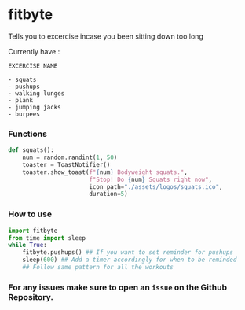 # fitbyte
Tells you to excercise incase you been sitting down too long

Currently have :

```
EXCERCISE NAME

- squats
- pushups
- walking lunges
- plank
- jumping jacks
- burpees
```

### Functions

```py
def squats():
    num = random.randint(1, 50)
    toaster = ToastNotifier()
    toaster.show_toast(f"{num} Bodyweight squats.",
                       f"Stop! Do {num} Squats right now",
                       icon_path="./assets/logos/squats.ico",
                       duration=5)
```

### How to use 
```py
import fitbyte
from time import sleep
while True:
    fitbyte.pushups() ## If you want to set reminder for pushups
    sleep(600) ## Add a timer accordingly for when to be reminded
    ## Follow same pattern for all the workouts
```

### For any issues make sure to open an `issue` on the Github Repository.
